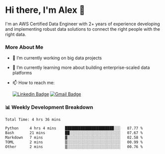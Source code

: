 # Hi there, I'm Alex  👋

I'm an AWS Certified Data Engineer with 2+ years of experience developing and implementing robust data solutions to connect the right people with the right data. 

### More About Me

- 🔭 I’m currently working on big data projects
- 🌱 I’m currently learning more about building enterprise-scaled data platforms
- 📫 How to reach me:

  [![Linkedin Badge](https://img.shields.io/badge/LinkedIn-0077B5?style=for-the-badge&logo=linkedin&logoColor=white)](https://www.linkedin.com/in/itsalexchen) [![Gmail Badge](https://img.shields.io/badge/Gmail-D14836?style=for-the-badge&logo=gmail&logoColor=white)](mailto:itsalexchen@gmail.com)




### 📊 Weekly Development Breakdown
<!--START_SECTION:waka-->

```txt
Total Time: 4 hrs 36 mins

Python     4 hrs 4 mins    ██████████████████████░░░   87.77 %
Bash       21 mins         ██░░░░░░░░░░░░░░░░░░░░░░░   07.67 %
Markdown   7 mins          ▓░░░░░░░░░░░░░░░░░░░░░░░░   02.58 %
TOML       2 mins          ▒░░░░░░░░░░░░░░░░░░░░░░░░   00.99 %
Other      2 mins          ▒░░░░░░░░░░░░░░░░░░░░░░░░   00.76 %
```

<!--END_SECTION:waka-->
